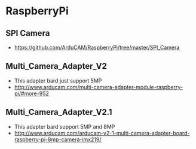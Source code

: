 # RaspberryPi
## SPI Camera
- https://github.com/ArduCAM/RaspberryPi/tree/master/SPI_Camera

## Multi_Camera_Adapter_V2
- This adapter bard just support 5MP
- http://www.arducam.com/multi-camera-adapter-module-raspberry-pi/#more-952

## Multi_Camera_Adapter_V2.1
- This adapter bard support 5MP and 8MP
- http://www.arducam.com/arducam-v2-1-multi-camera-adapter-board-raspberry-pi-8mp-camera-imx219/

